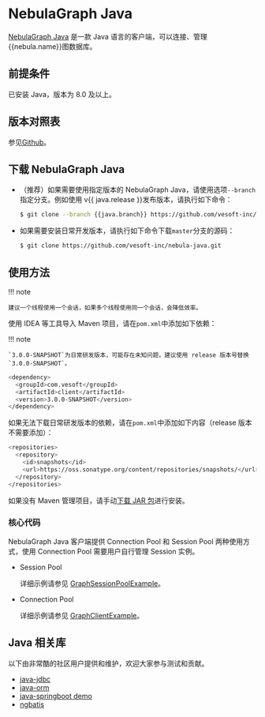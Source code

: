 # NebulaGraph Java

[NebulaGraph Java](https://github.com/vesoft-inc/nebula-java/tree/{{java.branch}}) 是一款 Java 语言的客户端，可以连接、管理{{nebula.name}}图数据库。

## 前提条件

已安装 Java，版本为 8.0 及以上。

## 版本对照表

参见[Github](https://github.com/vesoft-inc/nebula-java/tree/{{java.branch}})。

## 下载 NebulaGraph Java

- （推荐）如果需要使用指定版本的 NebulaGraph Java，请使用选项`--branch`指定分支。例如使用 v{{ java.release }}发布版本，请执行如下命令：

  ```bash
  $ git clone --branch {{java.branch}} https://github.com/vesoft-inc/nebula-java.git
  ```

- 如果需要安装日常开发版本，请执行如下命令下载`master`分支的源码：

  ```bash
  $ git clone https://github.com/vesoft-inc/nebula-java.git
  ```

## 使用方法

!!! note

    建议一个线程使用一个会话，如果多个线程使用同一个会话，会降低效率。

使用 IDEA 等工具导入 Maven 项目，请在`pom.xml`中添加如下依赖：

!!! note

    `3.0.0-SNAPSHOT`为日常研发版本，可能存在未知问题，建议使用 release 版本号替换`3.0.0-SNAPSHOT`。

```bash
<dependency>
  <groupId>com.vesoft</groupId>
  <artifactId>client</artifactId>
  <version>3.0.0-SNAPSHOT</version>
</dependency>
```

如果无法下载日常研发版本的依赖，请在`pom.xml`中添加如下内容（release 版本不需要添加）：

```bash
<repositories> 
  <repository> 
    <id>snapshots</id> 
    <url>https://oss.sonatype.org/content/repositories/snapshots/</url> 
  </repository> 
</repositories>
```

如果没有 Maven 管理项目，请手动[下载 JAR 包](https://repo1.maven.org/maven2/com/vesoft/)进行安装。

### 核心代码

NebulaGraph Java 客户端提供 Connection Pool 和 Session Pool 两种使用方式，使用 Connection Pool 需要用户自行管理 Session 实例。

- Session Pool
  
  详细示例请参见 [GraphSessionPoolExample](https://github.com/vesoft-inc/nebula-java/blob/{{java.branch}}/examples/src/main/java/com/vesoft/nebula/examples/GraphSessionPoolExample.java)。

- Connection Pool

  详细示例请参见 [GraphClientExample](https://github.com/vesoft-inc/nebula-java/blob/{{java.branch}}/examples/src/main/java/com/vesoft/nebula/examples/GraphClientExample.java)。

## Java 相关库

以下由非常酷的社区用户提供和维护，欢迎大家参与测试和贡献。

* [java-jdbc](https://github.com/nebula-contrib/nebula-jdbc)
* [java-orm](https://github.com/nebula-contrib/graph-ocean)
* [java-springboot demo](https://gitee.com/flgitee/nebula-swagger-demo)
* [ngbatis](https://github.com/nebula-contrib/ngbatis)
